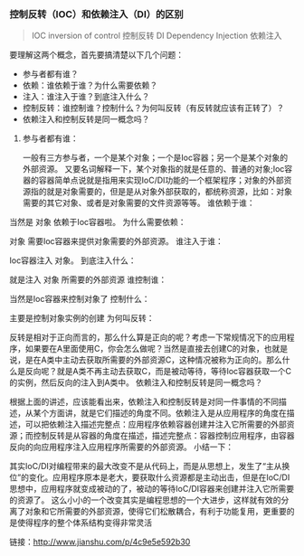 
### 控制反转（IOC）和依赖注入（DI）的区别


> IOC inversion of control 控制反转
> DI Dependency Injection 依赖注入

要理解这两个概念，首先要搞清楚以下几个问题：

 - 参与者都有谁？
 - 依赖：谁依赖于谁？为什么需要依赖？
 - 注入：谁注入于谁？到底注入什么？
 - 控制反转：谁控制谁？控制什么？为何叫反转（有反转就应该有正转了）？
 - 依赖注入和控制反转是同一概念吗？
 1. 参与者都有谁：

    一般有三方参与者，一个是某个对象；一个是Ioc容器；另一个是某个对象的外部资源。
    又要名词解释一下，某个对象指的就是任意的、普通的对象;Ioc容器的容器简单点说就是指用来实现IoC/DI功能的一个框架程序；对象的外部资源指的就是对象需要的，但是是从对象外部获取的，都统称资源，比如：对象需要的其它对象、或者是对象需要的文件资源等等。
    谁依赖于谁：

当然是 对象 依赖于Ioc容器啦。
为什么需要依赖：

对象 需要Ioc容器来提供对象需要的外部资源。
谁注入于谁：

Ioc容器注入 对象。
到底注入什么：

就是注入 对象 所需要的外部资源
谁控制谁：

当然是Ioc容器来控制对象了
控制什么：

主要是控制对象实例的创建
为何叫反转：

反转是相对于正向而言的，那么什么算是正向的呢？考虑一下常规情况下的应用程序，如果要在A里面使用C，你会怎么做呢？当然是直接去创建C的对象，也就是说，是在A类中主动去获取所需要的外部资源C，这种情况被称为正向的。那么什么是反向呢？就是A类不再主动去获取C，而是被动等待，等待Ioc容器获取一个C的实例，然后反向的注入到A类中。
依赖注入和控制反转是同一概念吗？

根据上面的讲述，应该能看出来，依赖注入和控制反转是对同一件事情的不同描述，从某个方面讲，就是它们描述的角度不同。依赖注入是从应用程序的角度在描述，可以把依赖注入描述完整点：应用程序依赖容器创建并注入它所需要的外部资源；而控制反转是从容器的角度在描述，描述完整点：容器控制应用程序，由容器反向的向应用程序注入应用程序所需要的外部资源。
小结一下：

其实IoC/DI对编程带来的最大改变不是从代码上，而是从思想上，发生了“主从换位”的变化。应用程序原本是老大，要获取什么资源都是主动出击，但是在IoC/DI思想中，应用程序就变成被动的了，被动的等待IoC/DI容器来创建并注入它所需要的资源了。
这么小小的一个改变其实是编程思想的一个大进步，这样就有效的分离了对象和它所需要的外部资源，使得它们松散耦合，有利于功能复用，更重要的是使得程序的整个体系结构变得非常灵活

链接：http://www.jianshu.com/p/4c9e5e592b30

